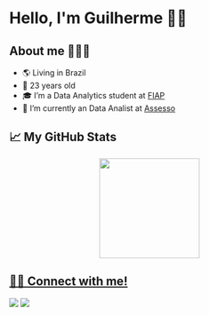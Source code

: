 # Hello, I'm Guilherme 👋🏻

## About me 🧑🏻‍💻
- 🌎 Living in Brazil
- 🎂 23 years old
- 🎓 I’m a Data Analytics student at <a href="https://www.fiap.com.br">FIAP</a>
- 💼 I’m currently an Data Analist at <a href="https://www.assesso.com.br">Assesso</a>

## 📈 My GitHub Stats

<div align="center">
  <a href="https://github.com/Guilhermecst">
  <img height="180em" src="https://github-readme-stats.vercel.app/api/top-langs/?username=Guilhermecst&layout=compact&langs_count=7&theme=radical"/>
</div>
  
  ## 🤝🏻 Connect with me!
  
  <div>
  <a href = "mailto:silva.guilhermecst@gmail.com"><img src="https://img.shields.io/badge/Gmail-D14836?style=for-the-badge&logo=gmail&logoColor=white" target="_blank"></a>
  <a href="https://www.linkedin.com/in/silva-guilherme-costa/" target="_blank"><img src="https://img.shields.io/badge/-LinkedIn-%230077B5?style=for-the-badge&logo=linkedin&logoColor=white" target="_blank"></a> 
  </div>
  
  
